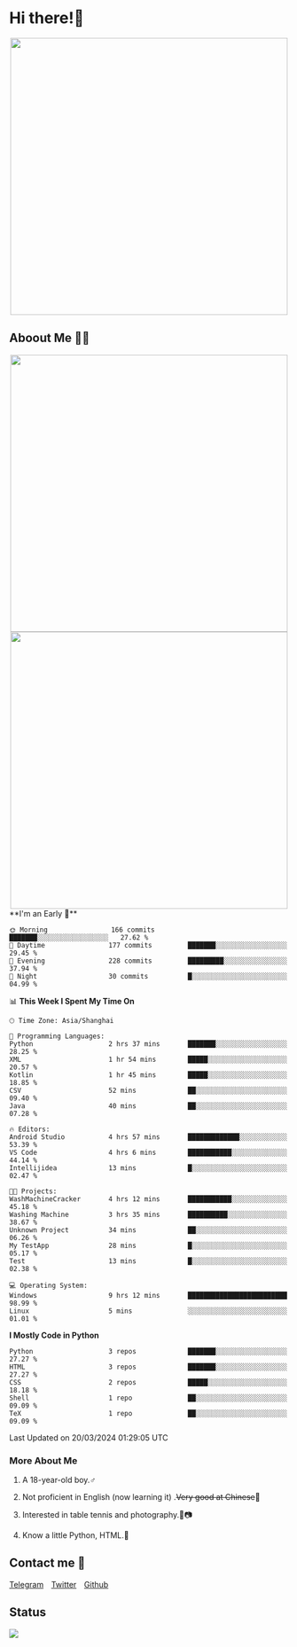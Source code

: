 # Hi there!🎉

<div align=center><img src="https://count.getloli.com/get/@Cicada000?theme=moebooru" width=500px></div>

## Aboout Me 👀💦

<div align=center>
<img src="https://github-readme-stats.vercel.app/api?username=Cicada000&show_icons=true&theme=tokyonight" width=500px>
<br>
<img src="https://github-readme-stats.vercel.app/api/top-langs/?username=Cicada000&show_icons=true&theme=tokyonight&layout=compact" width=500px>
</div>
<!--START_SECTION:waka-->
**I'm an Early 🐤** 

```text
🌞 Morning                166 commits         ███████░░░░░░░░░░░░░░░░░░   27.62 % 
🌆 Daytime                177 commits         ███████░░░░░░░░░░░░░░░░░░   29.45 % 
🌃 Evening                228 commits         █████████░░░░░░░░░░░░░░░░   37.94 % 
🌙 Night                  30 commits          █░░░░░░░░░░░░░░░░░░░░░░░░   04.99 % 
```


📊 **This Week I Spent My Time On** 

```text
🕑︎ Time Zone: Asia/Shanghai

💬 Programming Languages: 
Python                   2 hrs 37 mins       ███████░░░░░░░░░░░░░░░░░░   28.25 % 
XML                      1 hr 54 mins        █████░░░░░░░░░░░░░░░░░░░░   20.57 % 
Kotlin                   1 hr 45 mins        █████░░░░░░░░░░░░░░░░░░░░   18.85 % 
CSV                      52 mins             ██░░░░░░░░░░░░░░░░░░░░░░░   09.40 % 
Java                     40 mins             ██░░░░░░░░░░░░░░░░░░░░░░░   07.28 % 

🔥 Editors: 
Android Studio           4 hrs 57 mins       █████████████░░░░░░░░░░░░   53.39 % 
VS Code                  4 hrs 6 mins        ███████████░░░░░░░░░░░░░░   44.14 % 
Intellijidea             13 mins             █░░░░░░░░░░░░░░░░░░░░░░░░   02.47 % 

🐱‍💻 Projects: 
WashMachineCracker       4 hrs 12 mins       ███████████░░░░░░░░░░░░░░   45.18 % 
Washing Machine          3 hrs 35 mins       ██████████░░░░░░░░░░░░░░░   38.67 % 
Unknown Project          34 mins             ██░░░░░░░░░░░░░░░░░░░░░░░   06.26 % 
My TestApp               28 mins             █░░░░░░░░░░░░░░░░░░░░░░░░   05.17 % 
Test                     13 mins             █░░░░░░░░░░░░░░░░░░░░░░░░   02.38 % 

💻 Operating System: 
Windows                  9 hrs 12 mins       █████████████████████████   98.99 % 
Linux                    5 mins              ░░░░░░░░░░░░░░░░░░░░░░░░░   01.01 % 
```

**I Mostly Code in Python** 

```text
Python                   3 repos             ███████░░░░░░░░░░░░░░░░░░   27.27 % 
HTML                     3 repos             ███████░░░░░░░░░░░░░░░░░░   27.27 % 
CSS                      2 repos             █████░░░░░░░░░░░░░░░░░░░░   18.18 % 
Shell                    1 repo              ██░░░░░░░░░░░░░░░░░░░░░░░   09.09 % 
TeX                      1 repo              ██░░░░░░░░░░░░░░░░░░░░░░░   09.09 % 
```




 Last Updated on 20/03/2024 01:29:05 UTC
<!--END_SECTION:waka-->

### More About Me

1. A 18-year-old boy.♂

2. Not proficient in English (now learning it) .~~Very good at Chinese~~🤣

3. Interested in table tennis and photography.🏓📷

4. Know a little Python, HTML.🐍


## Contact me 💬

[Telegram](https://t.me/CicadaLYW)&emsp;[Twitter](https://twitter.com/Cicada0001)&emsp;[Github](https://github.com/Cicada000)

## Status
<img src="https://weather-icon.journeyad.repl.co/@hangzhou?v=1" align="left">







